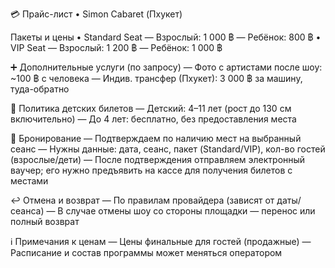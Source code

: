 💳 Прайс-лист • Simon Cabaret (Пхукет)

Пакеты и цены
• Standard Seat
  — Взрослый: 1 000 ฿
  — Ребёнок: 800 ฿
• VIP Seat
  — Взрослый: 1 200 ฿
  — Ребёнок: 1 000 ฿

➕ Дополнительные услуги (по запросу)
— Фото с артистами после шоу: ~100 ฿ с человека
— Индив. трансфер (Пхукет): 3 000 ฿ за машину, туда-обратно

👶 Политика детских билетов
— Детский: 4–11 лет (рост до 130 см включительно)
— До 4 лет: бесплатно, без предоставления места

🧾 Бронирование
— Подтверждаем по наличию мест на выбранный сеанс
— Нужны данные: дата, сеанс, пакет (Standard/VIP), кол-во гостей (взрослые/дети)
— После подтверждения отправляем электронный ваучер; его нужно предъявить на кассе для получения билетов с местами

↩️ Отмена и возврат
— По правилам провайдера (зависят от даты/сеанса)
— В случае отмены шоу со стороны площадки — перенос или полный возврат

ℹ️ Примечания к ценам
— Цены финальные для гостей (продажные)
— Расписание и состав программы может меняться оператором
